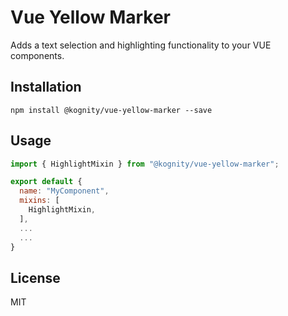 # Vue Yellow Marker
Adds a text selection and highlighting functionality to your VUE components.

## Installation

```
npm install @kognity/vue-yellow-marker --save
```

## Usage

```javascript
import { HighlightMixin } from "@kognity/vue-yellow-marker";

export default {
  name: "MyComponent",
  mixins: [
    HighlightMixin,
  ],
  ...
  ...
}
```

## License

MIT